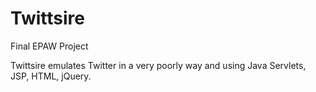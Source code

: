 # Twittsire
Final EPAW Project

Twittsire emulates Twitter in a very poorly way and using Java Servlets, JSP, HTML, jQuery.
